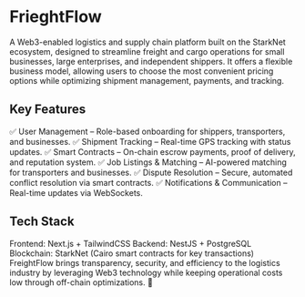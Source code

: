 # FrieghtFlow
A Web3-enabled logistics and supply chain platform built on the StarkNet ecosystem, designed to streamline freight and cargo operations for small businesses, large enterprises, and independent shippers.
It offers a flexible business model, allowing users to choose the most convenient pricing options while optimizing shipment management, payments, and tracking.

## Key Features
✅ User Management – Role-based onboarding for shippers, transporters, and businesses.
✅ Shipment Tracking – Real-time GPS tracking with status updates.
✅ Smart Contracts – On-chain escrow payments, proof of delivery, and reputation system.
✅ Job Listings & Matching – AI-powered matching for transporters and businesses.
✅ Dispute Resolution – Secure, automated conflict resolution via smart contracts.
✅ Notifications & Communication – Real-time updates via WebSockets.

## Tech Stack
Frontend: Next.js + TailwindCSS
Backend: NestJS + PostgreSQL
Blockchain: StarkNet (Cairo smart contracts for key transactions)
FreightFlow brings transparency, security, and efficiency to the logistics industry by leveraging Web3 technology while keeping operational costs low through off-chain optimizations. 🚀
